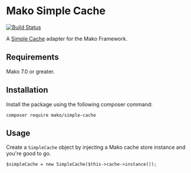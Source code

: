 # Mako Simple Cache

[![Build Status](https://img.shields.io/travis/mako-framework/simple-cache/master.svg?style=flat)](https://travis-ci.org/mako-framework/simple-cache)

A [Simple Cache](https://www.php-fig.org/psr/psr-16/) adapter for the Mako Framework.

## Requirements

Mako 7.0 or greater.

## Installation

Install the package using the following composer command:

```
composer require mako/simple-cache
```

## Usage

Create a `SimpleCache` object by injecting a Mako cache store instance and you're good to go.

```
$simpleCache = new SimpleCache($this->cache->instance());
```